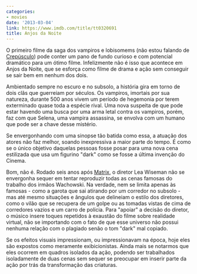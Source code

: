 ```yaml
---
categories:
- movies
date: '2013-03-04'
link: https://www.imdb.com/title/tt0320691
title: Anjos da Noite
---
```


O primeiro filme da saga dos vampiros e lobisomems (não estou falando de [Crepúsculo]) pode conter um pano de fundo curioso e com potencial dramático para um ótimo filme. Infelizmente não é isso que acontece em Anjos da Noite, que se esforça como filme de drama e ação sem conseguir se sair bem em nenhum dos dois.

Ambientado sempre no escuro e no subsolo, a história gira em torno de dois clãs que guerreiam por séculos. Os vampiros, imortais por sua natureza, durante 500 anos vivem um período de hegemonia por terem exterminado quase toda a espécie rival. Uma nova suspeita de que pode estar havendo uma busca por uma arma letal contra os vampiros, porém, faz com que Selena, uma vampira assassina, se envolva com um humano que pode ser a chave desse mistério.

Se envergonhando com uma sinopse tão batida como essa, a atuação dos atores não faz melhor, soando inexpressiva a maior parte do tempo. É como se o único objetivo daquelas pessoas fosse posar para uma nova cena estilizada que usa um figurino "dark" como se fosse a última invenção do Cinema.

Bom, não é. Rodado seis anos após [Matrix], o diretor Lea Wiseman não se envergonha sequer em tentar reproduzir todas as cenas famosas do trabalho dos irmãos Wachowski. Na verdade, nem se limita apenas às famosas - como a garota que sai atirando por um corredor no subsolo - mas até mesmo situações e ângulos que delineiam o estilo dos diretores, como o vilão que se recupera de um golpe ou as tomadas vistas de cima de corredores vazios e um carro de polícia. Para "apoiar" a decisão do diretor, o músico insere toques repetidos à exaustão do filme sobre realidade virtual, não se importando com o fato de que esse universo não possui nenhuma relação com o plagiado senão o tom "dark" mal copiado.

Se os efeitos visuais impressionam, ou impressionavam na época, hoje eles são expostos como meramente exibicionistas. Ainda mais se notarmos que eles ocorrem em quadros isolados da ação, podendo ser trabalhados isoladamente de duas cenas sem sequer se preocupar em inserir parte da ação por trás da transformação das criaturas.

[Crepúsculo]: /crepusculo
[Matrix]: /matrix
